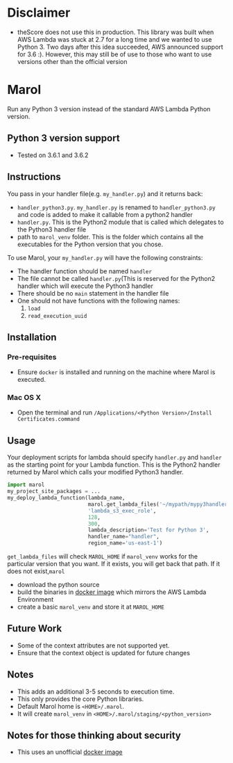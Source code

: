 # Disclaimer
* theScore does not use this in production. This library was built when AWS Lambda was stuck at 2.7 for a long time and we wanted to use Python 3. Two days after this idea succeeded, AWS announced support for 3.6 :). However, this may still be of use to those who want to use versions other than the official version

# Marol

Run any Python 3 version instead of the standard AWS Lambda Python version.

## Python 3 version support

* Tested on 3.6.1 and 3.6.2


## Instructions
You pass in your handler file(e.g. `my_handler.py`) and it returns back:

* `handler_python3.py`. `my_handler.py` is renamed to `handler_python3.py` and code is added to make it callable from a python2 handler
* `handler.py`. This is the Python2 module that is called which delegates to the Python3 handler file
* path to `marol_venv` folder. This is the folder which contains all the executables for the Python version that you chose.

To use Marol, your `my_handler.py` will have the following constraints:

* The handler function should be named `handler`
* The file cannot be called `handler.py`(This is reserved for the Python2 handler which will execute the Python3 handler
* There should be no `main` statement in the handler file
* One should not have functions with the following names:
   1. `load`
   2. `read_execution_uuid`


## Installation
### Pre-requisites
* Ensure `docker` is installed and running on the machine where Marol is executed.

### Mac OS X
* Open the terminal and run `/Applications/<Python Version>/Install Certificates.command` 


## Usage

Your deployment scripts for lambda should specify `handler.py` and `handler` as the starting point for your Lambda function. This is the Python2 handler returned by Marol which calls your modified Python3 handler.


```python
import marol
my_project_site_packages = ...
my_deploy_lambda_function(lambda_name,
                          marol.get_lambda_files('~/mypath/mypy3handler.py', '3.6.1') + my_project_site_packages,
                          'lambda_s3_exec_role',
                          128,
                          300,
                          lambda_description='Test for Python 3',
                          handler_name="handler",
                          region_name='us-east-1')

```

`get_lambda_files` will check `MAROL_HOME` if `marol_venv` works for the particular version that you want. If it exists, you will get back that path. If it does not exist,`marol` 
* download the python source
* build the binaries in [docker image](https://github.com/lambci/docker-lambda) which mirrors the AWS Lambda Environment
* create a basic `marol_venv` and store it at `MAROL_HOME`

## Future Work
* Some of the context attributes are not supported yet.
* Ensure that the context object is updated for future changes

## Notes
* This adds an additional 3-5 seconds to execution time.
* This only provides the core Python libraries. 
* Default Marol home is `<HOME>/.marol`. 
* It will create `marol_venv` in `<HOME>/.marol/staging/<python_version>`


## Notes for those thinking about security
* This uses an unofficial [docker image](https://github.com/lambci/docker-lambda)
